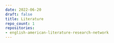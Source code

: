 ```yaml
---
date: 2022-06-20
draft: false
title: Literature
repo_count: 1
repositories:
- english-american-literature-research-network
---
```



